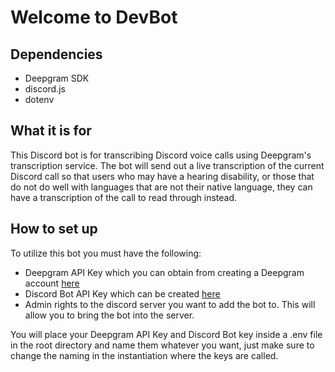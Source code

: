# Welcome to DevBot

## Dependencies

- Deepgram SDK
- discord.js
- dotenv

## What it is for

This Discord bot is for transcribing Discord voice calls using Deepgram's transcription service. The bot will send out a live transcription of the current Discord call so that users who may have a hearing disability, or those that do not do well with languages that are not their native language, they can have a transcription of the call to read through instead.

## How to set up

To utilize this bot you must have the following:

- Deepgram API Key which you can obtain from creating a Deepgram account [here](https://deepgram.com/)
- Discord Bot API Key which can be created [here](https://discord.com/developers/applications)
- Admin rights to the discord server you want to add the bot to.  This will allow you to bring the bot into the server.

You will place your Deepgram API Key and Discord Bot key inside a .env file in the root directory and name them whatever you want, just make sure to change the naming in the instantiation where the keys are called.